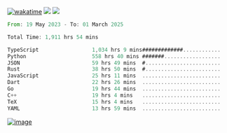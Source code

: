 [![wakatime](https://wakatime.com/badge/user/00eead22-fb14-4dd0-ab8a-3625cafbd50d.svg)](https://wakatime.com/@00eead22-fb14-4dd0-ab8a-3625cafbd50d)
![](https://komarev.com/ghpvc/?username=flatypus)
![](https://pixel.flatypus.me/flatypus?type=tracker)
<!--START_SECTION:waka-->

```rust
From: 19 May 2023 - To: 01 March 2025

Total Time: 1,911 hrs 54 mins

TypeScript                 1,034 hrs 9 mins#############............   53.82 %
Python                     558 hrs 40 mins #######..................   29.08 %
JSON                       59 hrs 49 mins  #........................   03.11 %
Rust                       38 hrs 50 mins  #........................   02.02 %
JavaScript                 25 hrs 11 mins  .........................   01.31 %
Dart                       22 hrs 26 mins  .........................   01.17 %
Go                         19 hrs 44 mins  .........................   01.03 %
C++                        19 hrs 4 mins   .........................   00.99 %
TeX                        15 hrs 4 mins   .........................   00.78 %
YAML                       13 hrs 59 mins  .........................   00.73 %
```

<!--END_SECTION:waka-->
[<img alt="image" src="https://github.com/flatypus/flatypus/assets/68029599/0a302dc1-501c-43a0-ae8d-37ec4817f3bd">](https://flatypus.me)

